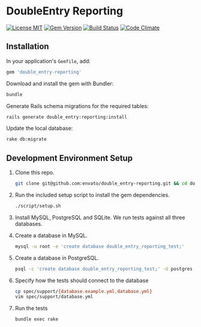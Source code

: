 # DoubleEntry Reporting

[![License MIT](https://img.shields.io/badge/license-MIT-brightgreen.svg)](https://github.com/envato/double_entry-reporting/blob/master/LICENSE.md)
[![Gem Version](https://badge.fury.io/rb/double_entry-reporting.svg)](http://badge.fury.io/rb/double_entry-reporting)
[![Build Status](https://travis-ci.org/envato/double_entry-reporting.svg?branch=master)](https://travis-ci.org/envato/double_entry-reporting)
[![Code Climate](https://codeclimate.com/github/envato/double_entry-reporting/badges/gpa.svg)](https://codeclimate.com/github/envato/double_entry-reporting)

## Installation

In your application's `Gemfile`, add:

```ruby
gem 'double_entry-reporting'
```

Download and install the gem with Bundler:

```sh
bundle
```

Generate Rails schema migrations for the required tables:

```sh
rails generate double_entry:reporting:install
```

Update the local database:

```sh
rake db:migrate
```

## Development Environment Setup

1. Clone this repo.

    ```sh
    git clone git@github.com:envato/double_entry-reporting.git && cd double_entry-reporting
    ```

2. Run the included setup script to install the gem dependencies.

    ```sh
    ./script/setup.sh
    ```

3. Install MySQL, PostgreSQL and SQLite. We run tests against all three databases.
4. Create a database in MySQL.

    ```sh
    mysql -u root -e 'create database double_entry_reporting_test;'
    ```

5. Create a database in PostgreSQL.

    ```sh
    psql -c 'create database double_entry_reporting_test;' -U postgres
    ```

6. Specify how the tests should connect to the database

    ```sh
    cp spec/support/{database.example.yml,database.yml}
    vim spec/support/database.yml
    ```

7. Run the tests

    ```sh
    bundle exec rake
    ```
